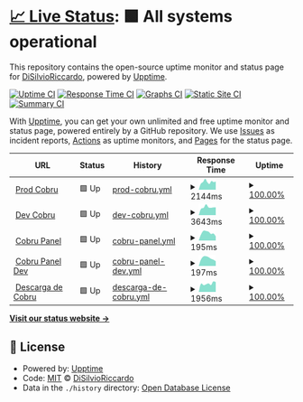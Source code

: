 # [📈 Live Status](https://DiSilvioRiccardo.github.io/cobru-status): <!--live status--> **🟩 All systems operational**

This repository contains the open-source uptime monitor and status page for [DiSilvioRiccardo](https://DiSilvioRiccardo.github.io/cobru-status), powered by [Upptime](https://github.com/upptime/upptime).

[![Uptime CI](https://github.com/koj-co/upptime/workflows/Uptime%20CI/badge.svg)](https://github.com/koj-co/upptime/actions?query=workflow%3A%22Uptime+CI%22)
[![Response Time CI](https://github.com/koj-co/upptime/workflows/Response%20Time%20CI/badge.svg)](https://github.com/koj-co/upptime/actions?query=workflow%3A%22Response+Time+CI%22)
[![Graphs CI](https://github.com/koj-co/upptime/workflows/Graphs%20CI/badge.svg)](https://github.com/koj-co/upptime/actions?query=workflow%3A%22Graphs+CI%22)
[![Static Site CI](https://github.com/koj-co/upptime/workflows/Static%20Site%20CI/badge.svg)](https://github.com/koj-co/upptime/actions?query=workflow%3A%22Static+Site+CI%22)
[![Summary CI](https://github.com/koj-co/upptime/workflows/Summary%20CI/badge.svg)](https://github.com/koj-co/upptime/actions?query=workflow%3A%22Summary+CI%22)

With [Upptime](https://upptime.js.org), you can get your own unlimited and free uptime monitor and status page, powered entirely by a GitHub repository. We use [Issues](https://github.com/DiSilvioRiccardo/cobru-status/issues) as incident reports, [Actions](https://github.com/DiSilvioRiccardo/cobru-status/actions) as uptime monitors, and [Pages](https://DiSilvioRiccardo.github.io/cobru-status) for the status page.

<!--start: status pages-->
<!-- This summary is generated by Upptime (https://github.com/upptime/upptime) -->
<!-- Do not edit this manually, your changes will be overwritten -->
<!-- prettier-ignore -->
| URL | Status | History | Response Time | Uptime |
| --- | ------ | ------- | ------------- | ------ |
| <img alt="" src="https://favicons.githubusercontent.com/prod.cobru.co" height="13"> [Prod Cobru](https://prod.cobru.co) | 🟩 Up | [prod-cobru.yml](https://github.com/trixel/cobru-status/commits/HEAD/history/prod-cobru.yml) | <details><summary><img alt="Response time graph" src="./graphs/prod-cobru/response-time-week.png" height="20"> 2144ms</summary><br><a href="https://trixel.github.io/cobru-status/history/prod-cobru"><img alt="Response time 2855" src="https://img.shields.io/endpoint?url=https%3A%2F%2Fraw.githubusercontent.com%2Ftrixel%2Fcobru-status%2FHEAD%2Fapi%2Fprod-cobru%2Fresponse-time.json"></a><br><a href="https://trixel.github.io/cobru-status/history/prod-cobru"><img alt="24-hour response time 2581" src="https://img.shields.io/endpoint?url=https%3A%2F%2Fraw.githubusercontent.com%2Ftrixel%2Fcobru-status%2FHEAD%2Fapi%2Fprod-cobru%2Fresponse-time-day.json"></a><br><a href="https://trixel.github.io/cobru-status/history/prod-cobru"><img alt="7-day response time 2144" src="https://img.shields.io/endpoint?url=https%3A%2F%2Fraw.githubusercontent.com%2Ftrixel%2Fcobru-status%2FHEAD%2Fapi%2Fprod-cobru%2Fresponse-time-week.json"></a><br><a href="https://trixel.github.io/cobru-status/history/prod-cobru"><img alt="30-day response time 2992" src="https://img.shields.io/endpoint?url=https%3A%2F%2Fraw.githubusercontent.com%2Ftrixel%2Fcobru-status%2FHEAD%2Fapi%2Fprod-cobru%2Fresponse-time-month.json"></a><br><a href="https://trixel.github.io/cobru-status/history/prod-cobru"><img alt="1-year response time 3063" src="https://img.shields.io/endpoint?url=https%3A%2F%2Fraw.githubusercontent.com%2Ftrixel%2Fcobru-status%2FHEAD%2Fapi%2Fprod-cobru%2Fresponse-time-year.json"></a></details> | <details><summary><a href="https://trixel.github.io/cobru-status/history/prod-cobru">100.00%</a></summary><a href="https://trixel.github.io/cobru-status/history/prod-cobru"><img alt="All-time uptime 100.00%" src="https://img.shields.io/endpoint?url=https%3A%2F%2Fraw.githubusercontent.com%2Ftrixel%2Fcobru-status%2FHEAD%2Fapi%2Fprod-cobru%2Fuptime.json"></a><br><a href="https://trixel.github.io/cobru-status/history/prod-cobru"><img alt="24-hour uptime 100.00%" src="https://img.shields.io/endpoint?url=https%3A%2F%2Fraw.githubusercontent.com%2Ftrixel%2Fcobru-status%2FHEAD%2Fapi%2Fprod-cobru%2Fuptime-day.json"></a><br><a href="https://trixel.github.io/cobru-status/history/prod-cobru"><img alt="7-day uptime 100.00%" src="https://img.shields.io/endpoint?url=https%3A%2F%2Fraw.githubusercontent.com%2Ftrixel%2Fcobru-status%2FHEAD%2Fapi%2Fprod-cobru%2Fuptime-week.json"></a><br><a href="https://trixel.github.io/cobru-status/history/prod-cobru"><img alt="30-day uptime 100.00%" src="https://img.shields.io/endpoint?url=https%3A%2F%2Fraw.githubusercontent.com%2Ftrixel%2Fcobru-status%2FHEAD%2Fapi%2Fprod-cobru%2Fuptime-month.json"></a><br><a href="https://trixel.github.io/cobru-status/history/prod-cobru"><img alt="1-year uptime 100.00%" src="https://img.shields.io/endpoint?url=https%3A%2F%2Fraw.githubusercontent.com%2Ftrixel%2Fcobru-status%2FHEAD%2Fapi%2Fprod-cobru%2Fuptime-year.json"></a></details>
| <img alt="" src="https://favicons.githubusercontent.com/dev.cobru.co" height="13"> [Dev Cobru](https://dev.cobru.co) | 🟩 Up | [dev-cobru.yml](https://github.com/trixel/cobru-status/commits/HEAD/history/dev-cobru.yml) | <details><summary><img alt="Response time graph" src="./graphs/dev-cobru/response-time-week.png" height="20"> 3643ms</summary><br><a href="https://trixel.github.io/cobru-status/history/dev-cobru"><img alt="Response time 2010" src="https://img.shields.io/endpoint?url=https%3A%2F%2Fraw.githubusercontent.com%2Ftrixel%2Fcobru-status%2FHEAD%2Fapi%2Fdev-cobru%2Fresponse-time.json"></a><br><a href="https://trixel.github.io/cobru-status/history/dev-cobru"><img alt="24-hour response time 7501" src="https://img.shields.io/endpoint?url=https%3A%2F%2Fraw.githubusercontent.com%2Ftrixel%2Fcobru-status%2FHEAD%2Fapi%2Fdev-cobru%2Fresponse-time-day.json"></a><br><a href="https://trixel.github.io/cobru-status/history/dev-cobru"><img alt="7-day response time 3643" src="https://img.shields.io/endpoint?url=https%3A%2F%2Fraw.githubusercontent.com%2Ftrixel%2Fcobru-status%2FHEAD%2Fapi%2Fdev-cobru%2Fresponse-time-week.json"></a><br><a href="https://trixel.github.io/cobru-status/history/dev-cobru"><img alt="30-day response time 3319" src="https://img.shields.io/endpoint?url=https%3A%2F%2Fraw.githubusercontent.com%2Ftrixel%2Fcobru-status%2FHEAD%2Fapi%2Fdev-cobru%2Fresponse-time-month.json"></a><br><a href="https://trixel.github.io/cobru-status/history/dev-cobru"><img alt="1-year response time 2169" src="https://img.shields.io/endpoint?url=https%3A%2F%2Fraw.githubusercontent.com%2Ftrixel%2Fcobru-status%2FHEAD%2Fapi%2Fdev-cobru%2Fresponse-time-year.json"></a></details> | <details><summary><a href="https://trixel.github.io/cobru-status/history/dev-cobru">100.00%</a></summary><a href="https://trixel.github.io/cobru-status/history/dev-cobru"><img alt="All-time uptime 100.00%" src="https://img.shields.io/endpoint?url=https%3A%2F%2Fraw.githubusercontent.com%2Ftrixel%2Fcobru-status%2FHEAD%2Fapi%2Fdev-cobru%2Fuptime.json"></a><br><a href="https://trixel.github.io/cobru-status/history/dev-cobru"><img alt="24-hour uptime 100.00%" src="https://img.shields.io/endpoint?url=https%3A%2F%2Fraw.githubusercontent.com%2Ftrixel%2Fcobru-status%2FHEAD%2Fapi%2Fdev-cobru%2Fuptime-day.json"></a><br><a href="https://trixel.github.io/cobru-status/history/dev-cobru"><img alt="7-day uptime 100.00%" src="https://img.shields.io/endpoint?url=https%3A%2F%2Fraw.githubusercontent.com%2Ftrixel%2Fcobru-status%2FHEAD%2Fapi%2Fdev-cobru%2Fuptime-week.json"></a><br><a href="https://trixel.github.io/cobru-status/history/dev-cobru"><img alt="30-day uptime 100.00%" src="https://img.shields.io/endpoint?url=https%3A%2F%2Fraw.githubusercontent.com%2Ftrixel%2Fcobru-status%2FHEAD%2Fapi%2Fdev-cobru%2Fuptime-month.json"></a><br><a href="https://trixel.github.io/cobru-status/history/dev-cobru"><img alt="1-year uptime 100.00%" src="https://img.shields.io/endpoint?url=https%3A%2F%2Fraw.githubusercontent.com%2Ftrixel%2Fcobru-status%2FHEAD%2Fapi%2Fdev-cobru%2Fuptime-year.json"></a></details>
| <img alt="" src="https://favicons.githubusercontent.com/panel.cobru.co" height="13"> [Cobru Panel](https://panel.cobru.co) | 🟩 Up | [cobru-panel.yml](https://github.com/trixel/cobru-status/commits/HEAD/history/cobru-panel.yml) | <details><summary><img alt="Response time graph" src="./graphs/cobru-panel/response-time-week.png" height="20"> 195ms</summary><br><a href="https://trixel.github.io/cobru-status/history/cobru-panel"><img alt="Response time 464" src="https://img.shields.io/endpoint?url=https%3A%2F%2Fraw.githubusercontent.com%2Ftrixel%2Fcobru-status%2FHEAD%2Fapi%2Fcobru-panel%2Fresponse-time.json"></a><br><a href="https://trixel.github.io/cobru-status/history/cobru-panel"><img alt="24-hour response time 106" src="https://img.shields.io/endpoint?url=https%3A%2F%2Fraw.githubusercontent.com%2Ftrixel%2Fcobru-status%2FHEAD%2Fapi%2Fcobru-panel%2Fresponse-time-day.json"></a><br><a href="https://trixel.github.io/cobru-status/history/cobru-panel"><img alt="7-day response time 195" src="https://img.shields.io/endpoint?url=https%3A%2F%2Fraw.githubusercontent.com%2Ftrixel%2Fcobru-status%2FHEAD%2Fapi%2Fcobru-panel%2Fresponse-time-week.json"></a><br><a href="https://trixel.github.io/cobru-status/history/cobru-panel"><img alt="30-day response time 380" src="https://img.shields.io/endpoint?url=https%3A%2F%2Fraw.githubusercontent.com%2Ftrixel%2Fcobru-status%2FHEAD%2Fapi%2Fcobru-panel%2Fresponse-time-month.json"></a><br><a href="https://trixel.github.io/cobru-status/history/cobru-panel"><img alt="1-year response time 319" src="https://img.shields.io/endpoint?url=https%3A%2F%2Fraw.githubusercontent.com%2Ftrixel%2Fcobru-status%2FHEAD%2Fapi%2Fcobru-panel%2Fresponse-time-year.json"></a></details> | <details><summary><a href="https://trixel.github.io/cobru-status/history/cobru-panel">100.00%</a></summary><a href="https://trixel.github.io/cobru-status/history/cobru-panel"><img alt="All-time uptime 100.00%" src="https://img.shields.io/endpoint?url=https%3A%2F%2Fraw.githubusercontent.com%2Ftrixel%2Fcobru-status%2FHEAD%2Fapi%2Fcobru-panel%2Fuptime.json"></a><br><a href="https://trixel.github.io/cobru-status/history/cobru-panel"><img alt="24-hour uptime 100.00%" src="https://img.shields.io/endpoint?url=https%3A%2F%2Fraw.githubusercontent.com%2Ftrixel%2Fcobru-status%2FHEAD%2Fapi%2Fcobru-panel%2Fuptime-day.json"></a><br><a href="https://trixel.github.io/cobru-status/history/cobru-panel"><img alt="7-day uptime 100.00%" src="https://img.shields.io/endpoint?url=https%3A%2F%2Fraw.githubusercontent.com%2Ftrixel%2Fcobru-status%2FHEAD%2Fapi%2Fcobru-panel%2Fuptime-week.json"></a><br><a href="https://trixel.github.io/cobru-status/history/cobru-panel"><img alt="30-day uptime 100.00%" src="https://img.shields.io/endpoint?url=https%3A%2F%2Fraw.githubusercontent.com%2Ftrixel%2Fcobru-status%2FHEAD%2Fapi%2Fcobru-panel%2Fuptime-month.json"></a><br><a href="https://trixel.github.io/cobru-status/history/cobru-panel"><img alt="1-year uptime 100.00%" src="https://img.shields.io/endpoint?url=https%3A%2F%2Fraw.githubusercontent.com%2Ftrixel%2Fcobru-status%2FHEAD%2Fapi%2Fcobru-panel%2Fuptime-year.json"></a></details>
| <img alt="" src="https://favicons.githubusercontent.com/dev.panel.cobru.co" height="13"> [Cobru Panel Dev](https://dev.panel.cobru.co) | 🟩 Up | [cobru-panel-dev.yml](https://github.com/trixel/cobru-status/commits/HEAD/history/cobru-panel-dev.yml) | <details><summary><img alt="Response time graph" src="./graphs/cobru-panel-dev/response-time-week.png" height="20"> 197ms</summary><br><a href="https://trixel.github.io/cobru-status/history/cobru-panel-dev"><img alt="Response time 472" src="https://img.shields.io/endpoint?url=https%3A%2F%2Fraw.githubusercontent.com%2Ftrixel%2Fcobru-status%2FHEAD%2Fapi%2Fcobru-panel-dev%2Fresponse-time.json"></a><br><a href="https://trixel.github.io/cobru-status/history/cobru-panel-dev"><img alt="24-hour response time 121" src="https://img.shields.io/endpoint?url=https%3A%2F%2Fraw.githubusercontent.com%2Ftrixel%2Fcobru-status%2FHEAD%2Fapi%2Fcobru-panel-dev%2Fresponse-time-day.json"></a><br><a href="https://trixel.github.io/cobru-status/history/cobru-panel-dev"><img alt="7-day response time 197" src="https://img.shields.io/endpoint?url=https%3A%2F%2Fraw.githubusercontent.com%2Ftrixel%2Fcobru-status%2FHEAD%2Fapi%2Fcobru-panel-dev%2Fresponse-time-week.json"></a><br><a href="https://trixel.github.io/cobru-status/history/cobru-panel-dev"><img alt="30-day response time 218" src="https://img.shields.io/endpoint?url=https%3A%2F%2Fraw.githubusercontent.com%2Ftrixel%2Fcobru-status%2FHEAD%2Fapi%2Fcobru-panel-dev%2Fresponse-time-month.json"></a><br><a href="https://trixel.github.io/cobru-status/history/cobru-panel-dev"><img alt="1-year response time 357" src="https://img.shields.io/endpoint?url=https%3A%2F%2Fraw.githubusercontent.com%2Ftrixel%2Fcobru-status%2FHEAD%2Fapi%2Fcobru-panel-dev%2Fresponse-time-year.json"></a></details> | <details><summary><a href="https://trixel.github.io/cobru-status/history/cobru-panel-dev">100.00%</a></summary><a href="https://trixel.github.io/cobru-status/history/cobru-panel-dev"><img alt="All-time uptime 100.00%" src="https://img.shields.io/endpoint?url=https%3A%2F%2Fraw.githubusercontent.com%2Ftrixel%2Fcobru-status%2FHEAD%2Fapi%2Fcobru-panel-dev%2Fuptime.json"></a><br><a href="https://trixel.github.io/cobru-status/history/cobru-panel-dev"><img alt="24-hour uptime 100.00%" src="https://img.shields.io/endpoint?url=https%3A%2F%2Fraw.githubusercontent.com%2Ftrixel%2Fcobru-status%2FHEAD%2Fapi%2Fcobru-panel-dev%2Fuptime-day.json"></a><br><a href="https://trixel.github.io/cobru-status/history/cobru-panel-dev"><img alt="7-day uptime 100.00%" src="https://img.shields.io/endpoint?url=https%3A%2F%2Fraw.githubusercontent.com%2Ftrixel%2Fcobru-status%2FHEAD%2Fapi%2Fcobru-panel-dev%2Fuptime-week.json"></a><br><a href="https://trixel.github.io/cobru-status/history/cobru-panel-dev"><img alt="30-day uptime 100.00%" src="https://img.shields.io/endpoint?url=https%3A%2F%2Fraw.githubusercontent.com%2Ftrixel%2Fcobru-status%2FHEAD%2Fapi%2Fcobru-panel-dev%2Fuptime-month.json"></a><br><a href="https://trixel.github.io/cobru-status/history/cobru-panel-dev"><img alt="1-year uptime 100.00%" src="https://img.shields.io/endpoint?url=https%3A%2F%2Fraw.githubusercontent.com%2Ftrixel%2Fcobru-status%2FHEAD%2Fapi%2Fcobru-panel-dev%2Fuptime-year.json"></a></details>
| <img alt="" src="https://favicons.githubusercontent.com/cobru.co" height="13"> [Descarga de Cobru](https://cobru.co/descargar) | 🟩 Up | [descarga-de-cobru.yml](https://github.com/trixel/cobru-status/commits/HEAD/history/descarga-de-cobru.yml) | <details><summary><img alt="Response time graph" src="./graphs/descarga-de-cobru/response-time-week.png" height="20"> 1956ms</summary><br><a href="https://trixel.github.io/cobru-status/history/descarga-de-cobru"><img alt="Response time 1798" src="https://img.shields.io/endpoint?url=https%3A%2F%2Fraw.githubusercontent.com%2Ftrixel%2Fcobru-status%2FHEAD%2Fapi%2Fdescarga-de-cobru%2Fresponse-time.json"></a><br><a href="https://trixel.github.io/cobru-status/history/descarga-de-cobru"><img alt="24-hour response time 2559" src="https://img.shields.io/endpoint?url=https%3A%2F%2Fraw.githubusercontent.com%2Ftrixel%2Fcobru-status%2FHEAD%2Fapi%2Fdescarga-de-cobru%2Fresponse-time-day.json"></a><br><a href="https://trixel.github.io/cobru-status/history/descarga-de-cobru"><img alt="7-day response time 1956" src="https://img.shields.io/endpoint?url=https%3A%2F%2Fraw.githubusercontent.com%2Ftrixel%2Fcobru-status%2FHEAD%2Fapi%2Fdescarga-de-cobru%2Fresponse-time-week.json"></a><br><a href="https://trixel.github.io/cobru-status/history/descarga-de-cobru"><img alt="30-day response time 3811" src="https://img.shields.io/endpoint?url=https%3A%2F%2Fraw.githubusercontent.com%2Ftrixel%2Fcobru-status%2FHEAD%2Fapi%2Fdescarga-de-cobru%2Fresponse-time-month.json"></a><br><a href="https://trixel.github.io/cobru-status/history/descarga-de-cobru"><img alt="1-year response time 1983" src="https://img.shields.io/endpoint?url=https%3A%2F%2Fraw.githubusercontent.com%2Ftrixel%2Fcobru-status%2FHEAD%2Fapi%2Fdescarga-de-cobru%2Fresponse-time-year.json"></a></details> | <details><summary><a href="https://trixel.github.io/cobru-status/history/descarga-de-cobru">100.00%</a></summary><a href="https://trixel.github.io/cobru-status/history/descarga-de-cobru"><img alt="All-time uptime 100.00%" src="https://img.shields.io/endpoint?url=https%3A%2F%2Fraw.githubusercontent.com%2Ftrixel%2Fcobru-status%2FHEAD%2Fapi%2Fdescarga-de-cobru%2Fuptime.json"></a><br><a href="https://trixel.github.io/cobru-status/history/descarga-de-cobru"><img alt="24-hour uptime 100.00%" src="https://img.shields.io/endpoint?url=https%3A%2F%2Fraw.githubusercontent.com%2Ftrixel%2Fcobru-status%2FHEAD%2Fapi%2Fdescarga-de-cobru%2Fuptime-day.json"></a><br><a href="https://trixel.github.io/cobru-status/history/descarga-de-cobru"><img alt="7-day uptime 100.00%" src="https://img.shields.io/endpoint?url=https%3A%2F%2Fraw.githubusercontent.com%2Ftrixel%2Fcobru-status%2FHEAD%2Fapi%2Fdescarga-de-cobru%2Fuptime-week.json"></a><br><a href="https://trixel.github.io/cobru-status/history/descarga-de-cobru"><img alt="30-day uptime 100.00%" src="https://img.shields.io/endpoint?url=https%3A%2F%2Fraw.githubusercontent.com%2Ftrixel%2Fcobru-status%2FHEAD%2Fapi%2Fdescarga-de-cobru%2Fuptime-month.json"></a><br><a href="https://trixel.github.io/cobru-status/history/descarga-de-cobru"><img alt="1-year uptime 100.00%" src="https://img.shields.io/endpoint?url=https%3A%2F%2Fraw.githubusercontent.com%2Ftrixel%2Fcobru-status%2FHEAD%2Fapi%2Fdescarga-de-cobru%2Fuptime-year.json"></a></details>

<!--end: status pages-->

[**Visit our status website →**](https://DiSilvioRiccardo.github.io/cobru-status)

## 📄 License

- Powered by: [Upptime](https://github.com/upptime/upptime)
- Code: [MIT](./LICENSE) © [DiSilvioRiccardo](https://DiSilvioRiccardo.github.io/cobru-status)
- Data in the `./history` directory: [Open Database License](https://opendatacommons.org/licenses/odbl/1-0/)

